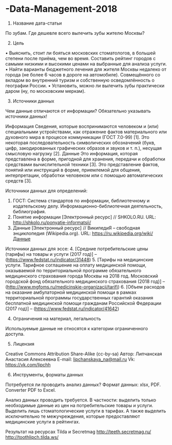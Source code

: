 # -Data-Management-2018


1.	Название дата-статьи 

По зубам. Где дешевле всего вылечить зубы жителю Москвы?

2.	Цель

•	Выяснить, стоит ли бояться московских стоматологов, в большей степени после приёма, чем во время. Составить рейтинг городов с самыми низкими и высокими ценами на выбранные для анализа услуги.
•	Найти варианты бюджетного лечения для жителя Москвы недалеко от города (не более 6 часов в дороге на автомобиле). Совмещённого со вкладом во внутренний туризм и собственную осведомлённость о географии России.
•	Установить, можно ли вылечить зубы практически даром (ну, по московским меркам).

3.	Источники данных

Чем данные отличаются от информации? Обязательно указывать источники данных!

Информация
Сведения, которые воспринимаются человеком и (или) специальными устройствами, как отражение фактов материального или духовного мира в процессе коммуникации (ГОСТ 7.0-99) [1]. Это некоторая последовательность символических обозначений (букв, цифр, закодированных графических образов и звуков и т. п.), несущая смысловую нагрузку [2].
Данные
Это информация, которая представлена в форме, пригодной для хранения, передачи и обработки средствами вычислительной техники [3]. Это представление фактов, понятий или инструкций в форме, приемлемой для общения, интерпретации, обработки человеком или с помощью автоматических средств [3].

Источники данных для определений:
1.	ГОСТ: Система стандартов по информации, библиотечному и издательскому делу. Информационно-библиотечная деятельность, библиография.
2.	Понятие информации [Электронный ресурс] // SHKOLO.RU. URL: http://shkolo.ru/ponyatie-informatsii/
3.	Данные [Электронный ресурс] // ВикипедиЯ – свободная энциклопедия (Wikipedia.org). URL: https://ru.wikipedia.org/wiki/Данные

Источники данных для эссе: 
4.	[Средние потребительские цены (тарифы) на товары и услуги (2017 год)] – (https://www.fedstat.ru/indicator/31448)
5.	[Тарифы на медицинские услуги. Тарифное соглашение на оплату медицинской помощи, оказываемой по территориальной программе обязательного медицинского страхования города Москвы на 2018 год. Московский городской фонд обязательного медицинского страхования (2018 год)] – (http://www.mgfoms.ru/medicinskie-organizacii/tarifi) 
6.	[Объем расходов на оказание амбулаторной медицинской помощи в рамках территориальной программы государственных гарантий оказания бесплатной медицинской помощи гражданам Российской Федерации (2017 год)] – (https://www.fedstat.ru/indicator/41642)

4.	Ограничения на материал, легальность

Используемые данные не относятся к категории ограниченного доступа.

5.	Лицензия

Creative Commons Attribution Share-Alike (cc-by-sa)
Автор: Липчанская Анастасия Алексеевна
E-mail: lipchanskaya_na@mail.ru
Vk: https://vk.com/lipchh

6.	Инструменты, форматы данных

Потребуется ли проводить анализ данных?
Формат данных: xlsx, PDF.
Converter PDF to Excel.

Анализ данных проводить требуется. В частности: выделить только необходимые данные из цен на потребительские товары и услуги. 
Выделить лишь стоматологические услуги в тарифах. А также выделить исключительно те межучреждения, которые предоставляют медицинские услуги в рейтингах. 

Результат на ресурсах Tilda и Secretmag
http://teeth.secretmag.ru/
http://toothlipch.tilda.ws/

